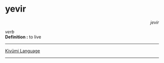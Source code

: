 
# yevir

<div align="right"><i>jevir</i></div>

*verb*  
**Definition :** to live  

---

[Kivümi Language](../README.md)

---
